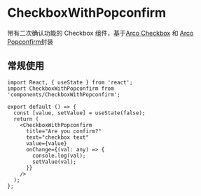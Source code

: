 # CheckboxWithPopconfirm

带有二次确认功能的 Checkbox 组件，基于[Arco Checkbox](xxx) 和 [Arco Popconfirm](xxx)封装

<API src="components/CheckboxWithPopconfirm/index.tsx"></API>

## 常规使用

```tsx
import React, { useState } from 'react';
import CheckboxWithPopconfirm from 'components/CheckboxWithPopconfirm';

export default () => {
  const [value, setValue] = useState(false);
  return (
    <CheckboxWithPopconfirm
      title="Are you confirm?"
      text="checkbox text"
      value={value}
      onChange={(val: any) => {
        console.log(val);
        setValue(val);
      }}
    />
  );
};
```
